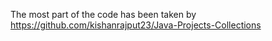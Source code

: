 The most part of the code has been taken by https://github.com/kishanrajput23/Java-Projects-Collections
